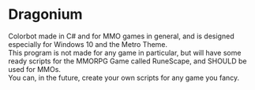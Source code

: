 # Dragonium
Colorbot made in C# and for MMO games in general, and is designed especially for Windows 10 and the Metro Theme.  
This program is not made for any game in particular, but will have some ready scripts for the MMORPG Game called RuneScape, and SHOULD be used for MMOs.  
You can, in the future, create your own scripts for any game you fancy.  